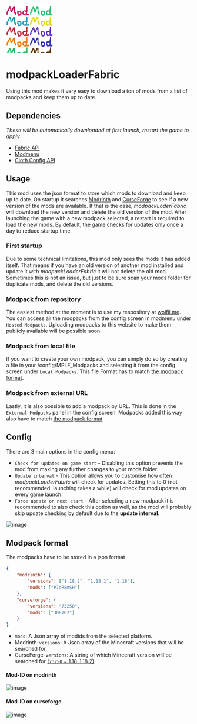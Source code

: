 <img src="src/main/resources/assets/modpackloaderfabric/icon.png" width="128">

# modpackLoaderFabric
Using this mod makes it very easy to download a ton of mods from a list of modpacks and keep them up to date.

## Dependencies
*These will be automatically downloaded at first launch, restart the game to apply*
- [Fabric API](https://modrinth.com/mod/fabric-api)
- [Modmenu](https://modrinth.com/mod/modmenu)
- [Cloth Config API](https://www.curseforge.com/minecraft/mc-mods/cloth-config)

## Usage
This mod uses the json format to store which mods to download and keep up to date. On startup it searches [Modrinth](https://modrinth.com/mods) and [CurseForge](https://www.curseforge.com/minecraft/mc-mods) to see if a new version of the mods are available. If that is the case, *modpackLoderFabric* will download the new version and delete the old version of the mod.
After launching the game with a new modpack selected, a restart is required to load the new mods.
By default, the game checks for updates only once a day to reduce startup time.

### First startup
Due to some technical limitations, this mod only sees the mods it has added itself. That means if you have an old version of another mod installed and update it with *modpackLoaderFabric* it will not delete the old mod. Sometimes this is not an issue, but just to be sure scan your mods folder for duplicate mods, and delete the old versions.

### Modpack from repository
The easiest method at the moment is to use my respository at [wolfii.me](https://wolfii.me/ModpackLoaderFabric/availableModpacks.php). You can access all the modpacks from the config screen in modmenu under `Hosted Modpacks`.
Uploading modpacks to this website to make them publicly available will be possible soon.

### Modpack from local file
If you want to create your own modpack, you can simply do so by creating a file in your /config/MPLF_Modpacks and selecting it from the config screen under `Local Modpacks`. This file Format has to match [the modpack format](#modpack-format).

### Modpack from external URL
Lastly, it is also possible to add a modpack by URL. This is done in the `External Modpacks` panel in the config screen. Modpacks added this way also have to match [the modpack format](#modpack-format).

## Config
There are 3 main options in the config menu:
- `Check for updates on game start` - Disabling this option prevents the mod from making any further changes to your mods folder.
- `Update interval` - This option allows you to customise how often *modpackLoaderFabric* will check for updates. Setting this to 0 (not recommended, launching takes a while) will check for mod updates on every game launch.
- `Force update on next start` - After selecting a new modpack it is recommended to also check this option as well, as the mod will probably skip update checking by default due to the **update interval**.

![image](https://user-images.githubusercontent.com/54244277/167492039-5aae8daf-7388-443f-9a97-87daddac21f1.png)

## Modpack format
The modpacks have to be stored in a json format
```json
{
    "modrinth": {
        "versions": ["1.18.2", "1.18.1", "1.18"],
        "mods": ["P7dR8mSH"]
    },
    "curseforge": {
        "versions": "73250",
        "mods": ["308702"]
    }
}
```
* `mods`: A Json array of modids from the selected platform.
* Modrinth-`versions`: A Json array of the Minecraft versions that will be searched for.
* CurseForge-`versions`: A string of which Minecraft version will be searched for [(`73250` = 1.18-1.18.2)](curseForgeVersions.json).

#### Mod-ID on modrinth
![image](https://user-images.githubusercontent.com/54244277/167493765-02f2135c-e071-42bd-bfb6-de73a3337ecd.png)

#### Mod-ID on curseforge
![image](https://user-images.githubusercontent.com/54244277/167493845-2bfd601f-3e28-4ee5-85a0-0ca827c97108.png)
